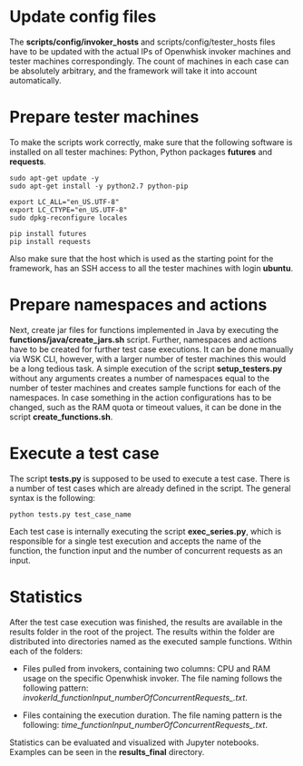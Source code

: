 # Update config files

The **scripts/config/invoker_hosts** and scripts/config/tester_hosts files have to be updated with the actual IPs of Openwhisk invoker machines and tester machines correspondingly. The count of machines in each case can be absolutely arbitrary, and the framework will take it into account automatically.

# Prepare tester machines

To make the scripts work correctly, make sure that the following software is installed on all tester machines: Python, Python packages **futures** and **requests**.

```
sudo apt-get update -y
sudo apt-get install -y python2.7 python-pip

export LC_ALL="en_US.UTF-8"
export LC_CTYPE="en_US.UTF-8"
sudo dpkg-reconfigure locales

pip install futures
pip install requests
```

Also make sure that the host which is used as the starting point for the framework, has an SSH access to all the tester machines with login **ubuntu**.

# Prepare namespaces and actions

Next, create jar files for functions implemented in Java by executing the **functions/java/create_jars.sh** script. Further, namespaces and actions have to be created for further test case executions. It can be done manually via WSK CLI, however, with a larger number of tester machines this would be a long tedious task. A simple execution of the script **setup_testers.py** without any arguments creates a number of namespaces equal to the number of tester machines and creates sample functions for each of the namespaces. In case something in the action configurations has to be changed, such as the RAM quota or timeout values, it can be done in the script **create_functions.sh**.

# Execute a test case

The script **tests.py** is supposed to be used to execute a test case. There is a number of test cases which are already defined in the script. The general syntax is the following:

`python tests.py test_case_name`

Each test case is internally executing the script **exec_series.py**, which is responsible for a single test execution and accepts the name of the function, the function input and the number of concurrent requests as an input.

# Statistics

After the test case execution was finished, the results are available in the results folder in the root of the project. The results within the folder are distributed into directories named as the executed sample functions. Within each of the folders:

* Files pulled from invokers, containing two columns: CPU and RAM usage on the specific Openwhisk invoker. The file naming follows the following pattern: *invokerId_functionInput_numberOfConcurrentRequests_.txt*.
  
* Files containing the execution duration. The file naming pattern is the following: *time_functionInput_numberOfConcurrentRequests_.txt*.

Statistics can be evaluated and visualized with Jupyter notebooks. Examples can be seen in the **results_final** directory.
